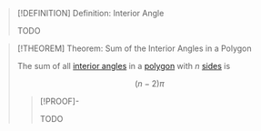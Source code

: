 >[!DEFINITION] Definition: Interior Angle
>
>TODO
>

>[!THEOREM] Theorem: Sum of the Interior Angles in a Polygon
>
>The sum of all [interior angles](Interior%20Angle.md) in a [polygon](Polygon.md) with $n$ [sides](Polygon.md) is
>
>$$
>(n-2)\pi
>$$
>
>>[!PROOF]-
>>
>>TODO
>>
>